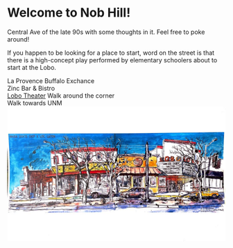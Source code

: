 # Welcome to Nob Hill!
Central Ave of the late 90s with some thoughts in it. Feel free to poke around!   

If you happen to be looking for a place to start, word on the street is that there is a high-concept play performed by elementary schoolers about to start at the Lobo.

La Provence 
Buffalo Exchance  
Zinc Bar & Bistro  
[Lobo Theater](LoboTheater/Lobby.md)
Walk around the corner  
Walk towards UNM  
![Central Ave](i1.jpeg)
